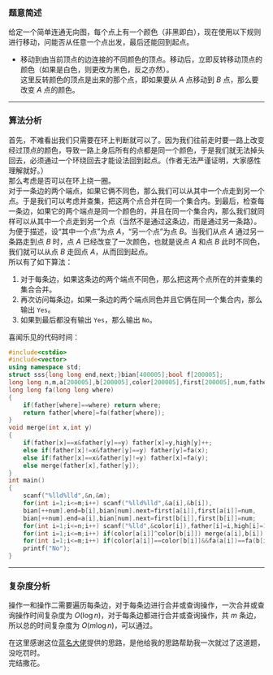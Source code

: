 ### 题意简述   
给定一个简单连通无向图，每个点上有一个颜色（非黑即白），现在使用以下规则进行移动，问能否从任意一个点出发，最后还能回到起点。    
-  移动到由当前顶点的边连接的不同颜色的顶点。移动后，立即反转移动顶点的颜色（如果是白色，则更改为黑色，反之亦然）。    
这里反转颜色的顶点是出来的那个点，即如果要从 $A$ 点移动到 $B$ 点，那么要改变 $A$ 点的颜色。    

------

### 算法分析
首先，不难看出我们只需要在环上判断就可以了。因为我们往前走时要一路上改变经过顶点的颜色，导致一路上身后所有的点都是同一个颜色，于是我们就无法掉头回去，必须通过一个环绕回去才能设法回到起点。（作者无法严谨证明，大家感性理解就好。）         
那么考虑是否可以在环上绕一圈。         
对于一条边的两个端点，如果它俩不同色，那么我们可以从其中一个点走到另一个点。于是我们可以考虑并查集，把这两个点合并在同一个集合内。到最后，检查每一条边，如果它的两个端点是同一个颜色的，并且在同一个集合内，那么我们就同样可以从其中一个点走到另一个点（当然不是通过这条边，而是通过另一条路）。  
为便于描述，设“其中一个点”为点 $A$，“另一个点”为点 $B$。当我们从点 $A$ 通过另一条路走到点 $B$ 时，点 $A$ 已经改变了一次颜色，也就是说点 $A$ 和点 $B$ 此时不同色，我们就可以从点 $B$ 走回点 $A$，从而回到起点。   
所以有了如下算法：    
1. 对于每条边，如果这条边的两个端点不同色，那么把这两个点所在的并查集的集合合并。
1. 再次访问每条边，如果一条边的两个端点同色并且它俩在同一个集合内，那么输出 `Yes`。  
1. 如果到最后都没有输出 `Yes`，那么输出 `No`。    


喜闻乐见的代码时间：
```cpp
#include<cstdio>
#include<vector>
using namespace std;
struct sss{long long end,next;}bian[400005];bool f[200005];
long long n,m,a[200005],b[200005],color[200005],first[200005],num,father[200005],high[200005];
long long fa(long long where)
{
    if(father[where]==where) return where;
    return father[where]=fa(father[where]);
}
void merge(int x,int y)
{
    if(father[x]==x&father[y]==y) father[x]=y,high[y]++;
    else if(father[x]!=x&father[y]==y) father[y]=fa(x);
    else if(father[x]==x&father[y]!=y) father[x]=fa(y);
    else merge(father[x],father[y]);
}
int main()
{
    scanf("%lld%lld",&n,&m);
    for(int i=1;i<=m;i++) scanf("%lld%lld",&a[i],&b[i]),
    bian[++num].end=b[i],bian[num].next=first[a[i]],first[a[i]]=num,
    bian[++num].end=a[i],bian[num].next=first[b[i]],first[b[i]]=num;
    for(int i=1;i<=n;i++) scanf("%lld",&color[i]),father[i]=i,high[i]=1;
    for(int i=1;i<=m;i++) if(color[a[i]]^color[b[i]]) merge(a[i],b[i]);
    for(int i=1;i<=m;i++) if(color[a[i]]==color[b[i]]&&fa(a[i])==fa(b[i])) {printf("Yes");return 0;}
    printf("No");
}
```

-----
### 复杂度分析    
操作一和操作二需要遍历每条边，对于每条边进行合并或查询操作，一次合并或查询操作时间复杂度为 $O(\log n)$，对于每条边都进行合并或查询操作，共 $m$ 条边，所以总的时间复杂度为 $O(m \log n)$，可以通过。      

在这里感谢这位[蓝名大佬](https://www.luogu.com.cn/user/808529)提供的思路，是他给我的思路帮助我一次就过了这道题，没吃罚时。    
完结撒花。